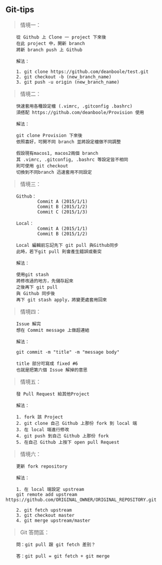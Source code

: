 ## Git-tips

>情境一：

		從 Github 上 Clone 一 project 下來後
		在此 project 中，開新 branch
		將新 branch push 上 Github	

		解法： 

		1. git clone https://github.com/deanboole/test.git 
		2. git checkout -b (new_branch_name) 
		3. git push -u origin (new_branch_name)

>情境二：

		快速套用各種設定檔 (.vimrc, .gitconfig .bashrc)
		須搭配 https://github.com/deanboole/Provision 使用

		解法：

		git clone Provision 下來後
		依照喜好，可開不同 branch 並將設定檔做不同調整
		
		假設現有macos1, macos2兩個 branch
		其 .vimrc, .gitconfig, .bashrc 等設定皆不相同
		則可使用 git checkout 
		切換到不同branch 迅速套用不同設定

>情境三：

		Github：
				Commit A (2015/1/1)
				Commit B (2015/1/2)
				Commit C (2015/1/3)

		Local：
				Commit A (2015/1/1)
				Commit B (2015/1/2)

		Local 編輯前忘記先下 git pull 與Github同步
		此時，若下git pull 則會產生錯誤或衝突

		解法：

		使用git stash
		將修改過的地方，先儲存起來
		之後再下 git pull
		與 Github 同步後
		再下 git stash apply，將變更處套用回來

>情境四：

		Issue 解完
		想在 Commit message 上做超連結

		解法：

		git commit -m "title" -m "message body"

		title 部分可寫成 fixed #6
		也就是把第六個 Issue 解掉的意思

>情境五：

		發 Pull Request 給其他Project

		解法：

		1. fork 該 Project
		2. git clone 自己 Github 上那份 fork 到 local 端
		3. 在 local 端進行修改
		4. git push 到自己 Github 上那份 fork
		5. 在自己 Github 上按下 open pull Request

>情境六：

		更新 fork repository

		解法：

		1. 在 local 端設定 upstream
		git remote add upstream https://github.com/ORIGINAL_OWNER/ORIGINAL_REPOSITORY.git 

		2. git fetch upstream
		3. git checkout master
		4. git merge upstream/master

> Git 答問區：

		問：git pull 跟 git fetch 差別？
		
		答：git pull = git fetch + git merge
		
